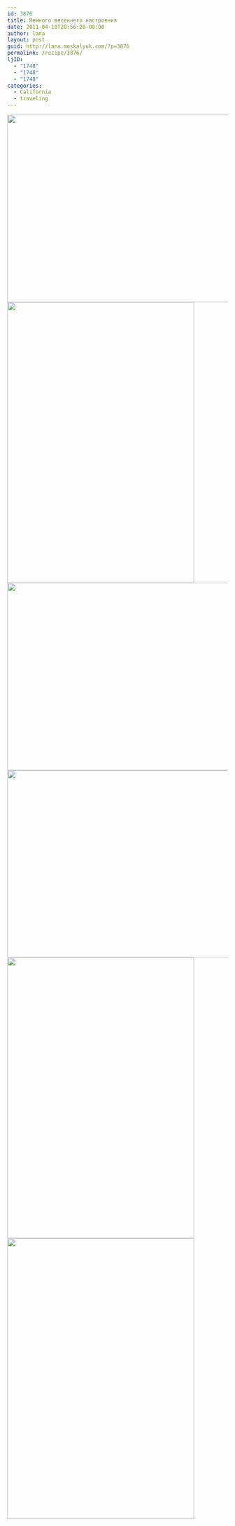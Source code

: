 ```yaml
---
id: 3876
title: Немного весеннего настроения
date: 2011-04-10T20:56:28-08:00
author: lana
layout: post
guid: http://lana.moskalyuk.com/?p=3876
permalink: /recipe/3876/
ljID:
  - "1748"
  - "1748"
  - "1748"
categories:
  - California
  - traveling
---
```

<img loading="lazy" class="alignnone" title="spring" src="http://farm6.static.flickr.com/5306/5608238353_295b048d9d_z.jpg" alt="" width="640" height="427" />

<img loading="lazy" class="alignnone" title="spring" src="http://farm5.static.flickr.com/4103/5608781140_aa87d0eeef_z.jpg" alt="" width="427" height="640" /> 

<!--more-->

<img loading="lazy" class="alignnone" title="spring" src="http://farm6.static.flickr.com/5061/5608800828_e95879baf8_z.jpg" alt="" width="640" height="427" /> 

<img loading="lazy" class="alignnone" title="spring" src="http://farm6.static.flickr.com/5069/5608815570_5dcc45e1ba_z.jpg" alt="" width="640" height="427" /> 

<img loading="lazy" class="alignnone" title="spring" src="http://farm6.static.flickr.com/5068/5608211773_58e2b817d6_z.jpg" alt="" width="427" height="640" /> 

<img loading="lazy" class="alignnone" title="spring" src="http://farm5.static.flickr.com/4103/5608807264_4f078fb133_z.jpg" alt="" width="427" height="640" />